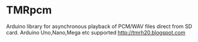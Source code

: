 # TMRpcm
Arduino library for asynchronous playback of PCM/WAV files direct from SD card. Arduino Uno,Nano,Mega etc supported http://tmrh20.blogspot.com
